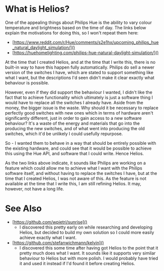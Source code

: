 # What is Helios?

One of the appealing things about Philips Hue is the ability to vary colour
temperature and brightness based on the time of day. The links below explain the
motivations for doing this, so I won't repeat them here:

* [https://www.reddit.com/r/Hue/comments/s2e1hx/upcoming_philips_hue_natural_daylight_simulation/]()
* [https://huehomelighting.com/philips-hue-natural-daylight-simulation/]()

At the time that I created Helios, and at the time that I write this, there is
no built-in way to have this happen fully automatically. Philips do sell a newer
version of the switches I have, which are stated to support something like what
I want, but the descriptions I'd seen didn't make it clear exactly what
behaviour is possible.

However, even if they did support the behaviour I wanted, I didn't like the fact
that to achieve functionality which ultimately is just a software thing I would
have to replace all the switches I already have. Aside from the money, the
bigger issue is the waste. Why should it be necessary to replace perfectly good
switches with new ones which in terms of hardware aren't significantly
different, just in order to gain access to a new software behaviour? It's a
waste of the energy and materials that go into the producing the new switches,
and of what went into producing the old switches, which it'd be unlikely I could
usefully repurpose.

So - I wanted them to behave in a way that should be entirely possible with the
existing hardware, and could see that it would be possible to achieve this using
the Hue API, and software that I could write. Hence Helios.

As the two links above indicate, it sounds like Philips are working on a feature
which could allow me to achieve what I want with the Philips software itself,
and without having to replace the switches I have, but at the time that I
created Helios, I was not aware of this. As the feature is not available at the
time that I write this, I am still refining Helios. It may, however, not have a
long life.

# See Also

* [https://github.com/wpietri/sunrise]()
  * I discovered this pretty early on while researching and developing Helios,
    but decided to build my own solution so I could more easily achieve exactly
    what I want.
* [https://github.com/stefanwichmann/kelvin]()
  * I discovered this some time after having got Helios to the point that it
    pretty much does what I want. It sounds like it supports very similar
    behaviour to Helios but with more polish. I would probably have tried it and
    used it instead if I'd found it before creating Helios.